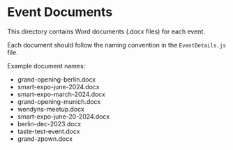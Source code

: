 # Event Documents

This directory contains Word documents (.docx files) for each event. 

Each document should follow the naming convention in the `EventDetails.js` file.

Example document names:
- grand-opening-berlin.docx
- smart-expo-june-2024.docx
- smart-expo-march-2024.docx
- grand-opening-munich.docx
- wendyns-meetup.docx
- smart-expo-june-20-2024.docx
- berlin-dec-2023.docx
- taste-test-event.docx
- grand-zpown.docx 